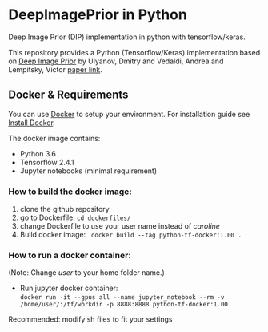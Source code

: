 # DeepImagePrior in Python
Deep Image Prior (DIP) implementation in python with tensorflow/keras. <br>

This repository provides a Python (Tensorflow/Keras) implementation based on [Deep Image Prior](https://dmitryulyanov.github.io/deep_image_prior) by Ulyanov, Dmitry and Vedaldi, Andrea and Lempitsky, Victor [paper link](https://arxiv.org/pdf/1711.10925.pdf).

## Docker & Requirements
You can use [Docker](https://www.docker.com/) to setup your environment. For installation guide see [Install Docker](https://docs.docker.com/get-docker/). <br> 

The docker image contains:
* Python 3.6
* Tensorflow 2.4.1 
* Jupyter notebooks (minimal requirement)

### How to build the docker image:
1. clone the github repository 
2. go to Dockerfile: ``` cd dockerfiles/ ```
3. change Dockerfile to use your user name instead of *caroline* 
4. Build docker image: ``` docker build --tag python-tf-docker:1.00 .``` 

### How to run a docker container:
(Note: Change *user* to your home folder name.)
* Run jupyter docker container: <br>
``` docker run -it --gpus all --name jupyter_notebook --rm -v /home/user/:/tf/workdir -p 8888:8888 python-tf-docker:1.00 ``` <br>

Recommended: modify sh files to fit your settings
